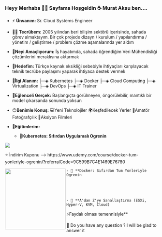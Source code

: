 ### Heyy Merhaba 👋👋 Sayfama Hoşgeldin ☕ Murat Aksu ben....

- ⚡ **Ünvanım:** Sr. Cloud Systems Engineer
- 👨‍💻 **Tecrübem:**  2005 yılından beri bilişim sektörü içerisinde, sahada görev almaktayım. Bir çok projede dizayn / kurulum / yapılandırma / yönetim / geliştirme / problem çözme aşamalarında yer aldım
- 🎉**Neyi Amaçlıyorum:** İş hayatımda, sahada öğrendiğim Veri Mühendisliği çözümlerini meraklısına aktarmak
- 🔔**Hedefim:** Türkçe kaynak eksikliği sebebiyle ihtiyaçları karşılayacak teknik tecrübe paylaşımı yaparak ihtiyaca destek vermek 
- 🎯**İlgi Alanım:** ├─◈ Kubernetes ├─◈ Docker ├─◈ Cloud Computing ├─◈ Virtualization ├─◈ DevOps ├─◈ IT Trainer
- 💊**Eğlenceli Gerçek:** Başlangıçta görülmeyen, öngörülebilir, mantıklı bir model çıkarsanda sonunda yoksun
- 😉**Benimle Konuş:** 💻Yeni Teknolojiler 🌍Keşfedilecek Yerler  📸Amatör Fotoğrafçılık  🎥Aksiyon Filmleri
- 📣**Eğitimlerim:**    

    - 🌱**Kubernetes: Sıfırdan Uygulamalı Ogrenin**  
<p align="left">
  <img src="http://murataksu.net/wp-content/assets/images/about/logos1.png">
<p>
      ⭐ İndirim Kuponu --> https://www.udemy.com/course/docker-tum-yonleriyle-ogrenin/?referralCode=9C599B7C4E1469E76780
</p>

    
    
    
  <img align="left" width="200" height="200" src="https://upload.wikimedia.org/wikipedia/commons/0/00/Kubernetes_%28container_engine%29.png">
    
    - 🌱 **Docker: Sıfırdan Tum Yonleriyle Ogrenin


    

    
    - 🌱 **A'dan Z'ye Sanallaştırma (ESXi, Hyper-V, KVM, Cloud)
    
⚡Faydalı olması temennisiyle**

💬 Do you have any question ? l will be glad to answer it <p>


<!--
**murataksunet/murataksunet** is a ✨ _special_ ✨ repository because its `README.md` (this file) appears on your GitHub profile.
murataksunet/README.md
 🔭 I’m currently working on ...
- 🌱 I’m currently learning ...
- 👯 I’m looking to collaborate on ...
- 🤔 I’m looking for help with ...
- 💬 Ask me about ...
- 📫 How to reach me: ...
- 😄 Pronouns: ...
- ⚡ Fun fact: ...
-->
